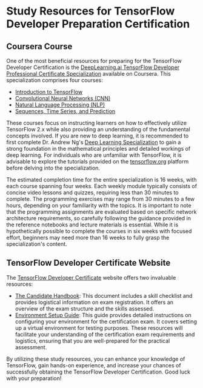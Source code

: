# Study Resources for TensorFlow Developer Preparation Certification
## Coursera Course
One of the most beneficial resources for preparing for the TensorFlow Developer Certification is the [DeepLearning.ai TensorFlow Developer Professional Certificate Specialization](https://www.coursera.org/professional-certificates/tensorflow-in-practice) available on Coursera. This specialization comprises four courses:

- [Introduction to TensorFlow](https://www.coursera.org/learn/introduction-tensorflow/home/welcome)
- [Convolutional Neural Networks (CNN)](https://www.coursera.org/learn/convolutional-neural-networks-tensorflow/home/welcome)
- [Natural Language Processing (NLP)](https://www.coursera.org/learn/natural-language-processing-tensorflow)
- [Sequences, Time Series, and Prediction](https://www.coursera.org/learn/tensorflow-sequences-time-series-and-prediction/home/welcome)

These courses focus on instructing learners on how to effectively utilize TensorFlow 2.x while also providing an understanding of the fundamental concepts involved. If you are new to deep learning, it is recommended to first complete Dr. Andrew Ng's [Deep Learning Specialization](https://www.coursera.org/specializations/deep-learning) to gain a strong foundation in the mathematical principles and detailed workings of deep learning. For individuals who are unfamiliar with TensorFlow, it is advisable to explore the tutorials provided on the [tensorflow.org](https://www.tensorflow.org/tutorials) platform before delving into the specialization.

The estimated completion time for the entire specialization is 16 weeks, with each course spanning four weeks. Each weekly module typically consists of concise video lessons and quizzes, requiring less than 30 minutes to complete. The programming exercises may range from 30 minutes to a few hours, depending on your familiarity with the topics. It is important to note that the programming assignments are evaluated based on specific network architecture requirements, so carefully following the guidance provided in the reference notebooks and lecture materials is essential. While it is hypothetically possible to complete the courses in six weeks with focused effort, beginners may need more than 16 weeks to fully grasp the specialization's content.

## TensorFlow Developer Certificate Website
The [TensorFlow Developer Certificate](https://www.tensorflow.org/certificate) website offers two invaluable resources:

- [The Candidate Handbook](https://www.tensorflow.org/site-assets/downloads/marketing/cert/TF_Certificate_Candidate_Handbook.pdf): This document includes a skill checklist and provides logistical information on exam registration. It offers an overview of the exam structure and the skills assessed.
- [Environment Setup Guide](https://www.tensorflow.org/extras/cert/Setting_Up_TF_Developer_Certificate_Exam.pdf): This guide provides detailed instructions on configuring your environment for the certification exam. It covers setting up a virtual environment for testing purposes.
These resources will facilitate your understanding of the certification exam requirements and logistics, ensuring that you are well-prepared for the practical assessment.

By utilizing these study resources, you can enhance your knowledge of TensorFlow, gain hands-on experience, and increase your chances of successfully obtaining the TensorFlow Developer Certification. Good luck with your preparation!
